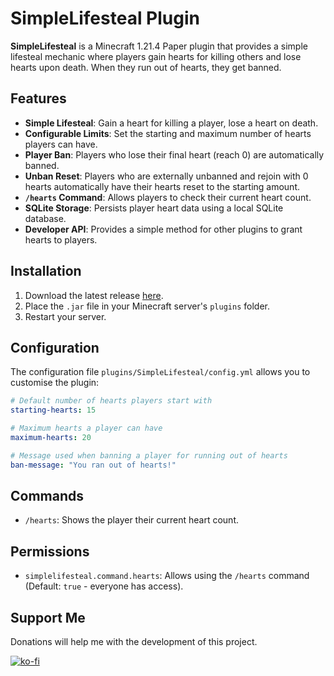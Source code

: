 # SimpleLifesteal Plugin

**SimpleLifesteal** is a Minecraft 1.21.4 Paper plugin that provides a simple lifesteal mechanic where players gain hearts for killing others and lose hearts upon death. When they run out of hearts, they get banned.

## Features

- **Simple Lifesteal**: Gain a heart for killing a player, lose a heart on death.
- **Configurable Limits**: Set the starting and maximum number of hearts players can have.
- **Player Ban**: Players who lose their final heart (reach 0) are automatically banned.
- **Unban Reset**: Players who are externally unbanned and rejoin with 0 hearts automatically have their hearts reset to the starting amount.
- **`/hearts` Command**: Allows players to check their current heart count.
- **SQLite Storage**: Persists player heart data using a local SQLite database.
- **Developer API**: Provides a simple method for other plugins to grant hearts to players.

## Installation

1. Download the latest release [here](https://github.com/Jelly-Pudding/simplelifesteal/releases/latest).
2. Place the `.jar` file in your Minecraft server's `plugins` folder.
3. Restart your server.

## Configuration

The configuration file `plugins/SimpleLifesteal/config.yml` allows you to customise the plugin:

```yaml
# Default number of hearts players start with
starting-hearts: 15

# Maximum hearts a player can have
maximum-hearts: 20

# Message used when banning a player for running out of hearts
ban-message: "You ran out of hearts!"
```

## Commands

- `/hearts`: Shows the player their current heart count.

## Permissions

- `simplelifesteal.command.hearts`: Allows using the `/hearts` command (Default: `true` - everyone has access).

## Support Me
Donations will help me with the development of this project.

[![ko-fi](https://ko-fi.com/img/githubbutton_sm.svg)](https://ko-fi.com/K3K715TC1R)